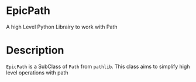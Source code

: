 # EpicPath
A high Level Python Librairy to work with Path

# Description
`EpicPath` is a SubClass of `Path` from `pathlib`.
This class aims to simplify high level operations with path
